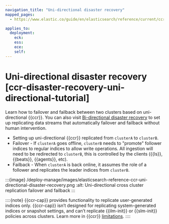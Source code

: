 ```yaml
---
navigation_title: "Uni-directional disaster recovery"
mapped_pages:
  - https://www.elastic.co/guide/en/elasticsearch/reference/current/ccr-disaster-recovery-uni-directional-tutorial.html

applies_to:
  deployment:
    eck: 
    ess: 
    ece: 
    self: 
---
```




# Uni-directional disaster recovery [ccr-disaster-recovery-uni-directional-tutorial]


Learn how to failover and failback between two clusters based on uni-directional {{ccr}}. You can also visit [Bi-directional disaster recovery](bi-directional-disaster-recovery.md) to set up replicating data streams that automatically failover and failback without human intervention.

* Setting up uni-directional {{ccr}} replicated from `clusterA` to `clusterB`.
* Failover - If `clusterA` goes offline, `clusterB` needs to "promote" follower indices to regular indices to allow write operations. All ingestion will need to be redirected to `clusterB`, this is controlled by the clients ({{ls}}, {{beats}}, {{agents}}, etc).
* Failback - When `clusterA` is back online, it assumes the role of a follower and replicates the leader indices from `clusterB`.

:::{image} /deploy-manage/images/elasticsearch-reference-ccr-uni-directional-disaster-recovery.png
:alt: Uni-directional cross cluster replication failover and failback
:::

::::{note}
{{ccr-cap}} provides functionality to replicate user-generated indices only. {{ccr-cap}} isn’t designed for replicating system-generated indices or snapshot settings, and can’t replicate {{ilm-init}} or {{slm-init}} policies across clusters. Learn more in {{ccr}} [limitations](../cross-cluster-replication.md#ccr-limitations).
::::





